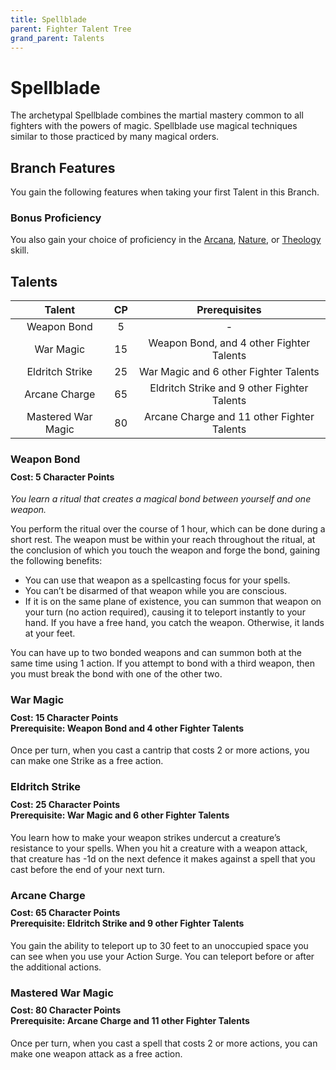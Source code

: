 ```yaml
---
title: Spellblade
parent: Fighter Talent Tree
grand_parent: Talents
---
```


# Spellblade
The archetypal Spellblade combines the martial mastery common to all fighters with the powers of magic. Spellblade use magical techniques similar to those practiced by many magical orders.

## Branch Features
You gain the following features when taking your first Talent in this Branch.

### Bonus Proficiency
You also gain your choice of proficiency in the [Arcana](https://stormchaserroleplaying.com/stormchaserRPG/Skills/Arcana), [Nature](https://stormchaserroleplaying.com/stormchaserRPG/Skills/Nature), or [Theology](https://stormchaserroleplaying.com/stormchaserRPG/Skills/Theology) skill.

## Talents

| Talent | CP | Prerequisites |
|:------:|:--:|:-------------:|
| Weapon Bond        | 5  | - |
| War Magic          | 15 | Weapon Bond, and 4 other Fighter Talents |
| Eldritch Strike    | 25 | War Magic and 6 other Fighter Talents |
| Arcane Charge      | 65 | Eldritch Strike and 9 other Fighter Talents |
| Mastered War Magic | 80 | Arcane Charge and 11 other Fighter Talents |

### Weapon Bond

<div style="margin-top:-10px;"></div>

#### **Cost:** 5 Character Points
*You learn a ritual that creates a magical bond between yourself and one weapon.*

You perform the ritual over the course of 1 hour, which can be done during a short rest. The weapon must be within your reach throughout the ritual, at the conclusion of which you touch the weapon and forge the bond, gaining the following benefits:
- You can use that weapon as a spellcasting focus for your spells.
- You can’t be disarmed of that weapon while you are conscious.
- If it is on the same plane of existence, you can summon that weapon on your turn (no action required), causing it to teleport instantly to your hand. If you have a free hand, you catch the weapon. Otherwise, it lands at your feet.

You can have up to two bonded weapons and can summon both at the same time using 1 action. If you attempt to bond with a third weapon, then you must break the bond with one of the other two.
 
### War Magic

<div style="margin-top:-10px;"></div>

#### **Cost:** 15 Character Points<br>**Prerequisite:** Weapon Bond and 4 other Fighter Talents
Once per turn, when you cast a cantrip that costs 2 or more actions, you can make one Strike as a free action.

### Eldritch Strike

<div style="margin-top:-10px;"></div>

#### **Cost:** 25 Character Points<br>**Prerequisite:** War Magic and 6 other Fighter Talents
You learn how to make your weapon strikes undercut a creature’s resistance to your spells. When you hit a creature with a weapon attack, that creature has -1d on the next defence it makes against a spell that you cast before the end of your next turn.

### Arcane Charge

<div style="margin-top:-10px;"></div>

#### **Cost:** 65 Character Points<br>**Prerequisite:** Eldritch Strike and 9 other Fighter Talents
You gain the ability to teleport up to 30 feet to an unoccupied space you can see when you use your Action Surge. You can teleport before or after the additional actions.

### Mastered War Magic

<div style="margin-top:-10px;"></div>

#### **Cost:** 80 Character Points<br>**Prerequisite:** Arcane Charge and 11 other Fighter Talents
Once per turn, when you cast a spell that costs 2 or more actions, you can make one weapon attack as a free action.
